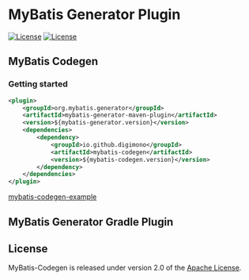 # MyBatis Generator Plugin

[![License](https://img.shields.io/badge/license-Apache%202-blue.svg?style=flat-square)](https://www.apache.org/licenses/LICENSE-2.0)
[![License](https://img.shields.io/maven-central/v/io.github.digimono/mybatis-codegen.svg?color=blue&style=flat-square)](https://search.maven.org/search?q=g:io.github.digimono%20AND%20a:mybatis-codegen)

## MyBatis Codegen

### Getting started

```xml
<plugin>
    <groupId>org.mybatis.generator</groupId>
    <artifactId>mybatis-generator-maven-plugin</artifactId>
    <version>${mybatis-generator.version}</version>
    <dependencies>
        <dependency>
            <groupId>io.github.digimono</groupId>
            <artifactId>mybatis-codegen</artifactId>
            <version>${mybatis-codegen.version}</version>
        </dependency>
    </dependencies>
</plugin>
```

[mybatis-codegen-example](./mybatis-codegen-example "MyBatis Codegen Example")

## MyBatis Generator Gradle Plugin

## License

MyBatis-Codegen is released under version 2.0 of the [Apache License](https://www.apache.org/licenses/LICENSE-2.0).
